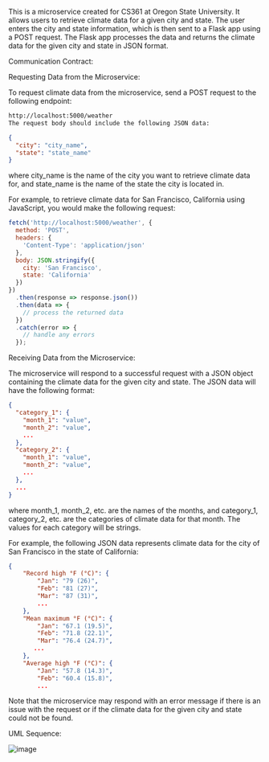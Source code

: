 This is a microservice created for CS361 at Oregon State University. It allows users to retrieve climate data for a given city and state. The user enters the city and state information, which is then sent to a Flask app using a POST request. The Flask app processes the data and returns the climate data for the given city and state in JSON format.

Communication Contract:

Requesting Data from the Microservice:

To request climate data from the microservice, send a POST request to the following endpoint:

``` bash
http://localhost:5000/weather
The request body should include the following JSON data:
```

``` json
{
  "city": "city_name",
  "state": "state_name"
}
```
where city_name is the name of the city you want to retrieve climate data for, and state_name is the name of the state the city is located in.

For example, to retrieve climate data for San Francisco, California using JavaScript, you would make the following request:

```javascript
fetch('http://localhost:5000/weather', {
  method: 'POST',
  headers: {
    'Content-Type': 'application/json'
  },
  body: JSON.stringify({
    city: 'San Francisco',
    state: 'California'
  })
})
  .then(response => response.json())
  .then(data => {
    // process the returned data
  })
  .catch(error => {
    // handle any errors
  });
  ```
  
Receiving Data from the Microservice:

The microservice will respond to a successful request with a JSON object containing the climate data for the given city and state. The JSON data will have the following format:

```json
{
  "category_1": {
    "month_1": "value",
    "month_2": "value",
    ...
  },
  "category_2": {
    "month_1": "value",
    "month_2": "value",
    ...
  },
  ...
}
```
where month_1, month_2, etc. are the names of the months, and category_1, category_2, etc. are the categories of climate data for that month. The values for each category will be strings.

For example, the following JSON data represents climate data for the city of San Francisco in the state of California:

```json
{
    "Record high °F (°C)": {
        "Jan": "79 (26)",
        "Feb": "81 (27)",
        "Mar": "87 (31)",
        ...
    },
    "Mean maximum °F (°C)": {
        "Jan": "67.1 (19.5)",
        "Feb": "71.8 (22.1)",
        "Mar": "76.4 (24.7)",
       ...
    },
    "Average high °F (°C)": {
        "Jan": "57.8 (14.3)",
        "Feb": "60.4 (15.8)",
        ...
```
Note that the microservice may respond with an error message if there is an issue with the request or if the climate data for the given city and state could not be found.

UML Sequence: 

![image](https://user-images.githubusercontent.com/97201029/218585966-08ee6498-01b3-4df7-89f5-0ce576c3919a.png)

